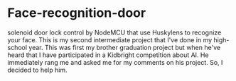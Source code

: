 # Face-recognition-door
solenoid door lock control by NodeMCU that use Huskylens to recognize your face.
This is my second intermediate project that I've done in my high-school year. This was first my brother graduation project but when he've heard that
I have participated in a Kidbright competition about AI. He immediately rang me and asked me for my comments on his project. So, I decided to help him.
